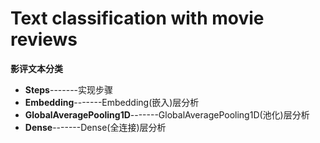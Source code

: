 # Text classification with movie reviews
**影评文本分类**

+ **Steps**-------实现步骤
+ **Embedding**-------Embedding(嵌入)层分析
+ **GlobalAveragePooling1D**-------GlobalAveragePooling1D(池化)层分析
+ **Dense**-------Dense(全连接)层分析

